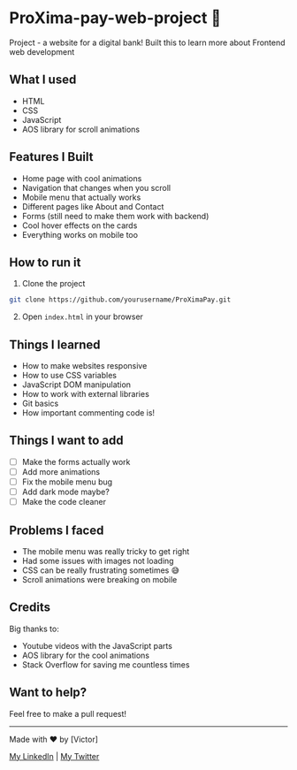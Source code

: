 # ProXima-pay-web-project 🏦

Project - a website for a digital bank! Built this to learn more about Frontend web development

## What I used
- HTML
- CSS
- JavaScript
- AOS library for scroll animations

## Features I Built
- Home page with cool animations
- Navigation that changes when you scroll
- Mobile menu that actually works
- Different pages like About and Contact
- Forms (still need to make them work with backend)
- Cool hover effects on the cards
- Everything works on mobile too

## How to run it
1. Clone the project
```bash
git clone https://github.com/yourusername/ProXimaPay.git
```

2. Open `index.html` in your browser


## Things I learned
- How to make websites responsive
- How to use CSS variables
- JavaScript DOM manipulation
- How to work with external libraries
- Git basics
- How important commenting code is!

## Things I want to add
- [ ] Make the forms actually work
- [ ] Add more animations
- [ ] Fix the mobile menu bug
- [ ] Add dark mode maybe?
- [ ] Make the code cleaner

## Problems I faced
- The mobile menu was really tricky to get right
- Had some issues with images not loading
- CSS can be really frustrating sometimes 😅
- Scroll animations were breaking on mobile

## Credits
Big thanks to:
- Youtube videos with the JavaScript parts
- AOS library for the cool animations
- Stack Overflow for saving me countless times

## Want to help?
Feel free to make a pull request!

---

Made with ❤️ by [Victor]

[My LinkedIn](https://www.linkedin.com/in/victor-alalade-b81839191/) | [My Twitter](https://x.com/O__luwasegun)
